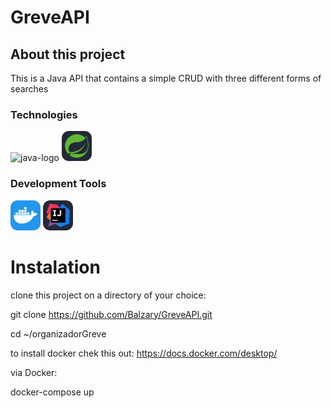 # GreveAPI

##  About this project

This is a Java API that contains a simple CRUD with three different forms of searches

### Technologies
<p display="inline-block">
  <img width="48" src="https://raw.githubusercontent.com/jmnote/z-icons/master/svg/java.svg" alt="java-logo"/>
  <img width="48" src="https://raw.githubusercontent.com/tandpfun/skill-icons/main/icons/Spring-Dark.svg" alt="spring-logo"/>
</p>

### Development Tools

<p display="inline-block">
  <img width="48" src="https://raw.githubusercontent.com/tandpfun/skill-icons/65dea6c4eaca7da319e552c09f4cf5a9a8dab2c8/icons/Docker.svg" alt="docker-logo"/>
  <img width="48" src="https://raw.githubusercontent.com/tandpfun/skill-icons/main/icons/Idea-Dark.svg" alt="intellij-logo"/>
</p>

# Instalation 

clone this project on a directory of your choice:

  git clone https://github.com/Balzary/GreveAPI.git

  cd ~/organizadorGreve

to install docker chek this out: https://docs.docker.com/desktop/

via Docker: 

docker-compose up
